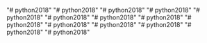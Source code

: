 "# python2018" 
"# python2018" 
"# python2018" 
"# python2018" 
"# python2018" 
"# python2018" 
"# python2018" 
"# python2018" 
"# python2018" 
"# python2018" 
"# python2018" 
"# python2018" 
"# python2018" 
"# python2018" 

